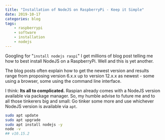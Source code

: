 ```yaml
---
title: "Installation of NodeJS on RaspberryPi - Keep it Simple"
date: 2019-10-17
categories: blog
tags:
    - raspberrypi
    - software
    - installation
    - nodejs
---
```



Googling for "`install nodejs raspi`" I get millions of blog post telling me 
how to best install NodeJS on a RaspberryPi. Well and this is yet another. 

The blog posts often explain how to get the newest version and results range 
from proposing version 6.x.x up to version 12.x.x as newest - 
some using a browser, some using the command line interface. 

I think: **Its all to complicated.** Raspian already comes with a NodeJS version 
available via package manager. So, my humble advise to future me and to all
those tinkerers big and small: Go tinker some more and use whichever NodeJS
version is available via `apt`. 

```bash 
sudo apt update
sudo apt upgrade
sudo apt install nodejs -y
node -v
## v10.15.2
```

